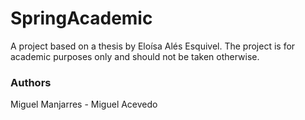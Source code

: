 # SpringAcademic
A project based on a thesis by Eloísa Alés Esquivel. The project is for academic purposes only and should not be taken otherwise.

### Authors
Miguel Manjarres - Miguel Acevedo
